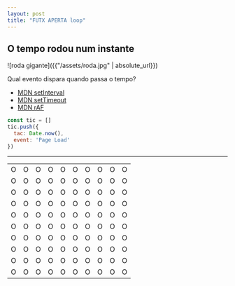 ```yaml
---
layout: post
title: "FUTX APERTA loop"
---
```

## O tempo rodou num instante

![roda gigante]({{"/assets/roda.jpg" | absolute_url}})

Qual evento dispara quando passa o tempo?
* [MDN setInterval](https://developer.mozilla.org/de/docs/Web/API/WindowTimers/setInterval)
* [MDN setTimeout](https://developer.mozilla.org/en-US/docs/Web/API/WindowOrWorkerGlobalScope/setTimeout)
* [MDN rAF](https://developer.mozilla.org/en-US/docs/Web/API/window/requestAnimationFrame)

```javascript
const tic = []
tic.push({
  tac: Date.now(),
  event: 'Page Load'
})
```
<script defer>
const tic = []
tic.push({
  tac: Date.now(),
  event: 'Page Load'
})
</script>
----
<table>
  <tr>
    <td class="row0 col0"><span>O</span></td>
    <td class="row0 col1"><span>O</span></td>
    <td class="row0 col2"><span>O</span></td>
    <td class="row0 col3"><span>O</span></td>
    <td class="row0 col4"><span>O</span></td>
    <td class="row0 col5"><span>O</span></td>
    <td class="row0 col6"><span>O</span></td>
    <td class="row0 col7"><span>O</span></td>
    <td class="row0 col8"><span>O</span></td>
    <td class="row0 col9"><span>O</span></td>
  </tr>
  <tr>
    <td class="row1 col0"><span>O</span></td>
    <td class="row1 col1"><span>O</span></td>
    <td class="row1 col2"><span>O</span></td>
    <td class="row1 col3"><span>O</span></td>
    <td class="row1 col4"><span>O</span></td>
    <td class="row1 col5"><span>O</span></td>
    <td class="row1 col6"><span>O</span></td>
    <td class="row1 col7"><span>O</span></td>
    <td class="row1 col8"><span>O</span></td>
    <td class="row1 col9"><span>O</span></td>
  </tr>
  <tr>
    <td class="row2 col0"><span>O</span></td>
    <td class="row2 col1"><span>O</span></td>
    <td class="row2 col2"><span>O</span></td>
    <td class="row2 col3"><span>O</span></td>
    <td class="row2 col4"><span>O</span></td>
    <td class="row2 col5"><span>O</span></td>
    <td class="row2 col6"><span>O</span></td>
    <td class="row2 col7"><span>O</span></td>
    <td class="row2 col8"><span>O</span></td>
    <td class="row2 col9"><span>O</span></td>
  </tr>
  <tr>
    <td class="row3 col0"><span>O</span></td>
    <td class="row3 col1"><span>O</span></td>
    <td class="row3 col2"><span>O</span></td>
    <td class="row3 col3"><span>O</span></td>
    <td class="row3 col4"><span>O</span></td>
    <td class="row3 col5"><span>O</span></td>
    <td class="row3 col6"><span>O</span></td>
    <td class="row3 col7"><span>O</span></td>
    <td class="row3 col8"><span>O</span></td>
    <td class="row3 col9"><span>O</span></td>
  </tr>
  <tr>
    <td class="row4 col0"><span>O</span></td>
    <td class="row4 col1"><span>O</span></td>
    <td class="row4 col2"><span>O</span></td>
    <td class="row4 col3"><span>O</span></td>
    <td class="row4 col4"><span>O</span></td>
    <td class="row4 col5"><span>O</span></td>
    <td class="row4 col6"><span>O</span></td>
    <td class="row4 col7"><span>O</span></td>
    <td class="row4 col8"><span>O</span></td>
    <td class="row4 col9"><span>O</span></td>
  </tr>
  <tr>
    <td class="row5 col0"><span>O</span></td>
    <td class="row5 col1"><span>O</span></td>
    <td class="row5 col2"><span>O</span></td>
    <td class="row5 col3"><span>O</span></td>
    <td class="row5 col4"><span>O</span></td>
    <td class="row5 col5"><span>O</span></td>
    <td class="row5 col6"><span>O</span></td>
    <td class="row5 col7"><span>O</span></td>
    <td class="row5 col8"><span>O</span></td>
    <td class="row5 col9"><span>O</span></td>
  </tr>
  <tr>
    <td class="row6 col0"><span>O</span></td>
    <td class="row6 col1"><span>O</span></td>
    <td class="row6 col2"><span>O</span></td>
    <td class="row6 col3"><span>O</span></td>
    <td class="row6 col4"><span>O</span></td>
    <td class="row6 col5"><span>O</span></td>
    <td class="row6 col6"><span>O</span></td>
    <td class="row6 col7"><span>O</span></td>
    <td class="row6 col8"><span>O</span></td>
    <td class="row6 col9"><span>O</span></td>
  </tr>
  <tr>
    <td class="row7 col0"><span>O</span></td>
    <td class="row7 col1"><span>O</span></td>
    <td class="row7 col2"><span>O</span></td>
    <td class="row7 col3"><span>O</span></td>
    <td class="row7 col4"><span>O</span></td>
    <td class="row7 col5"><span>O</span></td>
    <td class="row7 col6"><span>O</span></td>
    <td class="row7 col7"><span>O</span></td>
    <td class="row7 col8"><span>O</span></td>
    <td class="row7 col9"><span>O</span></td>
  </tr>
  <tr>
    <td class="row8 col0"><span>O</span></td>
    <td class="row8 col1"><span>O</span></td>
    <td class="row8 col2"><span>O</span></td>
    <td class="row8 col3"><span>O</span></td>
    <td class="row8 col4"><span>O</span></td>
    <td class="row8 col5"><span>O</span></td>
    <td class="row8 col6"><span>O</span></td>
    <td class="row8 col7"><span>O</span></td>
    <td class="row8 col8"><span>O</span></td>
    <td class="row8 col9"><span>O</span></td>
  </tr>
  <tr>
    <td class="row9 col0"><span>O</span></td>
    <td class="row9 col1"><span>O</span></td>
    <td class="row9 col2"><span>O</span></td>
    <td class="row9 col3"><span>O</span></td>
    <td class="row9 col4"><span>O</span></td>
    <td class="row9 col5"><span>O</span></td>
    <td class="row9 col6"><span>O</span></td>
    <td class="row9 col7"><span>O</span></td>
    <td class="row9 col8"><span>O</span></td>
    <td class="row9 col9"><span>O</span></td>
  </tr>
</table> 
